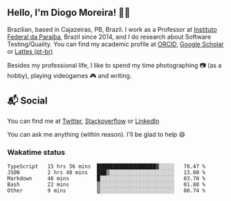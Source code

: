## Hello, I'm Diogo Moreira! 👋🏻

Brazilian, based in Cajazeiras, PB, Brazil.
I work as a Professor at [Instituto Federal da Paraíba](https://ifpb.edu.br), Brazil since 2014, and I do research about Software Testing/Quality. You can find my academic profile at [ORCID](https://orcid.org/0000-0003-1803-6565), [Google Scholar](https://scholar.google.com.br/citations?hl=pt-BR&user=DlSdlvEAAAAJ) or [Lattes (pt-br)](http://buscatextual.cnpq.br/buscatextual/visualizacv.do?id=K4384159A1)

Besides my professional life, I like to spend my time photographing 📷 (as a hobby), playing videogames 🎮 and writing.

## 📬 Social

You can find me at [Twitter](https://twitter.com/diogodmoreira), [Stackoverflow](https://stackoverflow.com/users/1541533/diogo-moreira) or [LinkedIn](https://linkedin.com/in/diogodmoreira)

You can ask me anything (within reason). I'll be glad to help 😄

### Wakatime status

<!--START_SECTION:waka-->

```text
TypeScript   15 hrs 56 mins  ███████████████████▓░░░░░   78.47 %
JSON         2 hrs 48 mins   ███▒░░░░░░░░░░░░░░░░░░░░░   13.80 %
Markdown     46 mins         █░░░░░░░░░░░░░░░░░░░░░░░░   03.78 %
Bash         22 mins         ▒░░░░░░░░░░░░░░░░░░░░░░░░   01.88 %
Other        9 mins          ▒░░░░░░░░░░░░░░░░░░░░░░░░   00.74 %
```

<!--END_SECTION:waka-->
